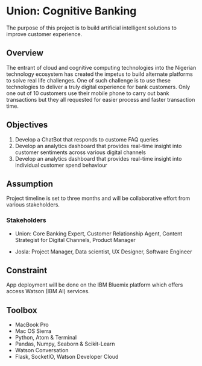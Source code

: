 # Union: Cognitive Banking
The purpose of this project is to build artificial intelligent solutions to improve customer experience.

## Overview
The entrant of cloud and cognitive computing technologies into the Nigerian technology ecosystem has created the impetus to build alternate platforms to solve real life challenges. One of such challenge is to use these technologies to deliver a truly digital experience for bank customers. Only one out of 10 customers use their mobile phone to carry out bank transactions but they all requested for easier process and faster transaction time.

## Objectives
1. Develop a ChatBot that responds to custome FAQ queries
2. Develop an analytics dashboard that provides real-time insight into customer sentiments across various digital channels
3. Develop an analytics dashboard that provides real-time insight into individual customer spend behaviour

## Assumption
Project timeline is set to three months and will be collaborative effort from various stakeholders.

### Stakeholders
- Union: Core Banking Expert, Customer Relationship Agent, Content Strategist for Digital Channels, Product Manager

- Josla: Project Manager, Data scientist, UX Designer, Software Engineer

## Constraint
App deployment will be done on the IBM Bluemix platform which offers access Watson (IBM AI) services.

## Toolbox
- MacBook Pro
- Mac OS Sierra
- Python, Atom & Terminal
- Pandas, Numpy, Seaborn & Scikit-Learn
- Watson Conversation
- Flask, SocketIO, Watson Developer Cloud
